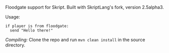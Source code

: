 Floodgate support for Skript. Built with SkriptLang's fork, version 2.5alpha3. 

Usage:

```
if player is from floodgate:
  send "Hello there!"
```

*Compiling:* Clone the repo and run `mvn clean install` in the source directory.
